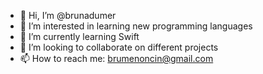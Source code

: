 - 👋 Hi, I’m @brunadumer
- 👀 I’m interested in learning new programming languages
- 🌱 I’m currently learning Swift
- 💞️ I’m looking to collaborate on different projects
- 📫 How to reach me: brumenoncin@gmail.com

<!---
brunadumer/brunadumer is a ✨ special ✨ repository because its `README.md` (this file) appears on your GitHub profile.
You can click the Preview link to take a look at your changes.
--->

